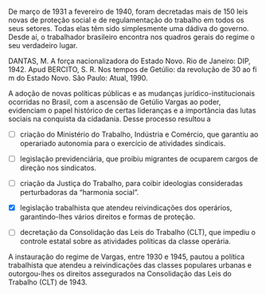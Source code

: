 

De março de 1931 a fevereiro de 1940, foram decretadas mais de 150 leis novas de proteção social e de regulamentação do trabalho em todos os seus setores. Todas elas têm sido simplesmente uma dádiva do governo. Desde aí, o trabalhador brasileiro encontra nos quadros gerais do regime o seu verdadeiro lugar.

DANTAS, M. A força nacionalizadora do Estado Novo. Rio de Janeiro: DIP, 1942. Apud BERCITO, S. R. Nos tempos de Getúlio: da revolução de 30 ao fi m do Estado Novo. São Paulo: Atual, 1990.

A adoção de novas políticas públicas e as mudanças jurídico-institucionais ocorridas no Brasil, com a ascensão de Getúlio Vargas ao poder, evidenciam o papel histórico de certas lideranças e a importância das lutas sociais na conquista da cidadania. Desse processo resultou a



- [ ] criação do Ministério do Trabalho, Indústria e Comércio, que garantiu ao operariado autonomia para o exercício de atividades sindicais.
- [ ] legislação previdenciária, que proibiu migrantes de ocuparem cargos de direção nos sindicatos.
- [ ] criação da Justiça do Trabalho, para coibir ideologias consideradas perturbadoras da “harmonia social”.
- [x] legislação trabalhista que atendeu reivindicações dos operários, garantindo-lhes vários direitos e formas de proteção.
- [ ] decretação da Consolidação das Leis do Trabalho (CLT), que impediu o controle estatal sobre as atividades políticas da classe operária.


A instauração do regime de Vargas, entre 1930 e 1945, pautou a política trabalhista que atendeu a reivindicações das classes populares urbanas e outorgou-lhes os direitos assegurados na Consolidação das Leis do Trabalho (CLT) de 1943.
